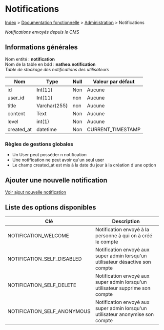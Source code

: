 # Notifications

[Index](../../../../index.md) > [Documentation fonctionnelle](../../index.md) > [Administration](../index.md) > Notifications

*Notifications envoyés depuis le CMS*

## Informations générales

Nom entité : **notification**  
Nom de la table en bdd : **natheo.notification**  
*Table de stockage des notifications des utilisateurs*

| Nom        | Type          | Null | Valeur par défaut  |
|------------|---------------|------|--------------------|
| id         | 	Int(11)      | 	Non | 	Aucune            |
| user_id    | 	Int(11)      | 	non | 	Aucune            |
| title      | 	Varchar(255) | 	non | 	Aucune            |
| content    | 	Text         | 	Non | 	Aucune            |
| level      | 	int(1)       | 	Non | 	Aucune            |
| created_at | 	datetime     | 	Non | 	CURRENT_TIMESTAMP |

### Règles de gestions globales
- Un User peut posséder n notification
- Une notification ne peut avoir qu'un seul user
- Le champ created_at est mis à la date du jour à la création d'une option

## Ajouter une nouvelle notification
[Voir ajout nouvelle notification](../../../Techniques/composants/notification.md)

## Liste des options disponibles

| Clé                         | 	Description                                                                    |
|-----------------------------|---------------------------------------------------------------------------------|
| NOTIFICATION_WELCOME        | 	Notification envoyé à la personne à qui on à créé le compte                    |
| NOTIFICATION_SELF_DISABLED  | 	Notification envoyé aux super admin lorsqu'un utilisateur désactive son compte |
| NOTIFICATION_SELF_DELETE    | 	Notification envoyé aux super admin lorsqu'un utilisateur supprime son compte  |
| NOTIFICATION_SELF_ANONYMOUS | 	Notification envoyé aux super admin lorsqu'un utilisateur anonymise son compte |